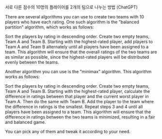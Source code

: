 서로 다른 점수의 10명의 플레이어를 2개의 팀으로 나누는 방법 (ChatGPT)


There are several algorithms you can use to create two teams with 10 players who have each rating. One such algorithm is the "balanced partition" algorithm, which works as follows:

Sort the players by rating in descending order.
Create two empty teams, Team A and Team B.
Starting with the highest-rated player, add players to Team A and Team B alternately until all players have been assigned to a team.
This algorithm will ensure that the overall ratings of the two teams are as similar as possible, since the highest-rated players will be distributed evenly between the teams.

Another algorithm you can use is the "minimax" algorithm. This algorithm works as follows:

Sort the players by rating in descending order.
Create two empty teams, Team A and Team B.
Starting with the highest-rated player, calculate the difference in ratings between that player and the current worst player in Team A. Then do the same with Team B.
Add the player to the team where the difference in ratings is the smallest.
Repeat steps 3 and 4 until all players have been assigned to a team.
This algorithm will ensure that the difference in ratings between the two teams is minimized, resulting in a fair and balanced game.

You can pick any of them and tweak it according to your need.
